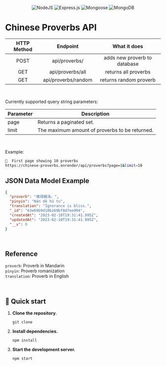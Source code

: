 <div align="center">

![NodeJS](https://img.shields.io/badge/node.js-6DA55F?style=for-the-badge&logo=node.js&logoColor=white)
![Express.js](https://img.shields.io/badge/express.js-%23404d59.svg?style=for-the-badge&logo=express&logoColor=%2361DAFB)
![Mongoose](https://img.shields.io/badge/Mongoose-880000?style=for-the-badge&logo=mongoose&logoColor=white)
![MongoDB](https://img.shields.io/badge/MongoDB-%234ea94b.svg?style=for-the-badge&logo=mongodb&logoColor=white)

</div>

# Chinese Proverbs API

| HTTP Method |      Endpoint       |         What it does         |
| :---------: | :-----------------: | :--------------------------: |
|    POST     |    api/proverbs/    | adds new proverb to database |
|     GET     |  api/proverbs/all   |     returns all proverbs     |
|     GET     | api/proverbs/random |    returns random proverb    |

<br/>

Currently supported query string parameters:

| Parameter | Description                                    |
| --------- | ---------------------------------------------- |
| page      | Returns a paginated set.                       |
| limit     | The maximum amount of proverbs to be returned. |

<br/>

Example:

```bash
📃  First page showing 10 proverbs
https://chinese-proverbs.onrender/api/proverbs?page=1&limit=10
```

## JSON Data Model Example

```json
{
  "proverb": "难得糊涂。",
  "pinyin": "Nán dé hú tu",
  "translation": "Ignorance is bliss.",
  "_id": "63e69b9d10b169bf8d7ee994",
  "createdAt": "2023-02-10T19:31:41.995Z",
  "updatedAt": "2023-02-10T19:31:41.995Z",
  "__v": 0
}
```

<br/>

## Reference

`proverb`: Proverb in Mandarin<br>
`pinyin`: Proverb romanization<br>
`translation`: Proverb in English<br>

<br/>

## 🚀 Quick start

1.  **Clone the repository.**

    ```shell
    git clone
    ```

2.  **Install dependencies.**

    ```shell
    npm install
    ```

3.  **Start the development server.**

    ```shell
    npm start
    ```
